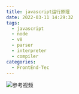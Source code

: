 ```yaml
---
title: javascript运行原理
date: 2022-03-11 14:29:32
tags:
  - javascript
  - node
  - v8
  - parser
  - interpreter
  - compiler
categories:
  - FrontEnd-Tec
---
```



![参考视频](https://www.bilibili.com/video/BV1vh411Z7QG)
